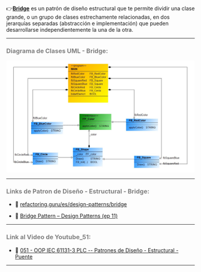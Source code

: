 👉[**Bridge**](https://refactoring.guru/es/design-patterns/bridge) es un patrón de diseño estructural que te permite dividir una clase grande, o un grupo de clases estrechamente relacionadas, en dos jerarquías separadas (abstracción e implementación) que pueden desarrollarse independientemente la una de la otra.
***
### <span style="color:grey">Diagrama de Clases UML - Bridge:</span>

![Design_Pattern_Structural_Bridge](../../imagenes/Design_Pattern_Structural_Bridge.JPG)
***
### <span style="color:grey">Links de Patron de Diseño - Estructural - Bridge:</span>

- 🔗 [refactoring.guru/es/design-patterns/bridge](https://refactoring.guru/es/design-patterns/bridge)

- 🔗 [Bridge Pattern – Design Patterns (ep 11)](https://www.youtube.com/watch?v=F1YQ7YRjttI)
***
### <span style="color:grey">Link al Video de Youtube_51:</span>
- 🔗 [051 - OOP IEC 61131-3 PLC -- Patrones de Diseño - Estructural - Puente]()
***
